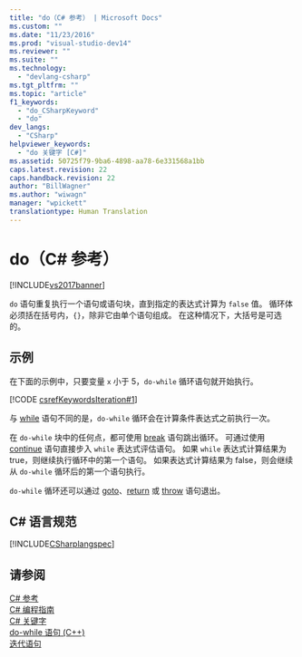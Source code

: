 ```yaml
---
title: "do（C# 参考） | Microsoft Docs"
ms.custom: ""
ms.date: "11/23/2016"
ms.prod: "visual-studio-dev14"
ms.reviewer: ""
ms.suite: ""
ms.technology: 
  - "devlang-csharp"
ms.tgt_pltfrm: ""
ms.topic: "article"
f1_keywords: 
  - "do_CSharpKeyword"
  - "do"
dev_langs: 
  - "CSharp"
helpviewer_keywords: 
  - "do 关键字 [C#]"
ms.assetid: 50725f79-9ba6-4898-aa78-6e331568a1bb
caps.latest.revision: 22
caps.handback.revision: 22
author: "BillWagner"
ms.author: "wiwagn"
manager: "wpickett"
translationtype: Human Translation
---
```

# do（C# 参考）
[!INCLUDE[vs2017banner](../../../csharp/includes/vs2017banner.md)]

`do` 语句重复执行一个语句或语句块，直到指定的表达式计算为 `false` 值。  循环体必须括在括号内，`{}`，除非它由单个语句组成。  在这种情况下，大括号是可选的。  
  
## 示例  
 在下面的示例中，只要变量 `x` 小于 5，`do-while` 循环语句就开始执行。  
  
 [!CODE [csrefKeywordsIteration#1](../CodeSnippet/VS_Snippets_VBCSharp/csrefKeywordsIteration#1)]  
  
 与 [while](../../../csharp/language-reference/keywords/while.md) 语句不同的是，`do-while` 循环会在计算条件表达式之前执行一次。  
  
 在 `do-while` 块中的任何点，都可使用 [break](../../../csharp/language-reference/keywords/break.md) 语句跳出循环。  可通过使用 [continue](../../../csharp/language-reference/keywords/continue.md) 语句直接步入 `while` 表达式评估语句。  如果 `while` 表达式计算结果为 true，则继续执行循环中的第一个语句。  如果表达式计算结果为 false，则会继续从 `do-while` 循环后的第一个语句执行。  
  
 `do-while` 循环还可以通过 [goto](../../../csharp/language-reference/keywords/goto.md)、[return](../../../csharp/language-reference/keywords/return.md) 或 [throw](../../../csharp/language-reference/keywords/throw.md) 语句退出。  
  
## C\# 语言规范  
 [!INCLUDE[CSharplangspec](../../../csharp/language-reference/keywords/includes/csharplangspec_md.md)]  
  
## 请参阅  
 [C\# 参考](../../../csharp/language-reference/index.md)   
 [C\# 编程指南](../../../csharp/programming-guide/index.md)   
 [C\# 关键字](../../../csharp/language-reference/keywords/index.md)   
 [do\-while 语句 \(C\+\+\)](/visual-cpp/cpp/do-while-statement-cpp)   
 [迭代语句](../../../csharp/language-reference/keywords/iteration-statements.md)